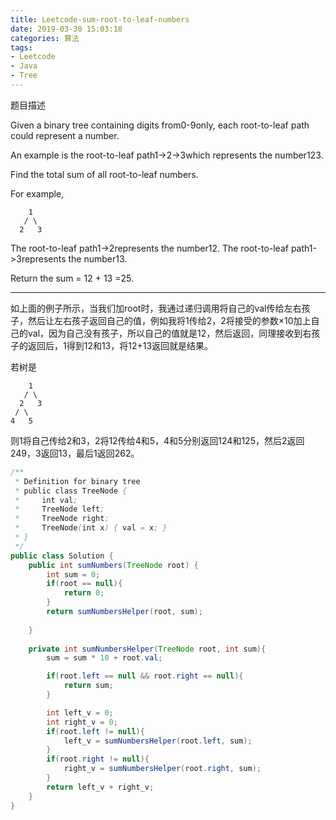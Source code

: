 ```yaml
---
title: Leetcode-sum-root-to-leaf-numbers
date: 2019-03-30 15:03:18
categories: 算法
tags:
- Leetcode
- Java
- Tree
---
```

题目描述

Given a binary tree containing digits from0-9only, each root-to-leaf path could represent a number.

An example is the root-to-leaf path1->2->3which represents the number123.

Find the total sum of all root-to-leaf numbers.

For example,

	    1
	   / \
	  2   3

The root-to-leaf path1->2represents the number12.
The root-to-leaf path1->3represents the number13.

Return the sum = 12 + 13 =25.
<!--more-->
---

如上面的例子所示，当我们加root时，我通过递归调用将自己的val传给左右孩子，然后让左右孩子返回自己的值，例如我将1传给2，2将接受的参数×10加上自己的val，因为自己没有孩子，所以自己的值就是12，然后返回，同理接收到右孩子的返回后，1得到12和13，将12+13返回就是结果。

若树是

	    1
	   / \
	  2   3
	 / \
	4   5

则1将自己传给2和3，2将12传给4和5，4和5分别返回124和125，然后2返回249，3返回13，最后1返回262。

```java
/**
 * Definition for binary tree
 * public class TreeNode {
 *     int val;
 *     TreeNode left;
 *     TreeNode right;
 *     TreeNode(int x) { val = x; }
 * }
 */
public class Solution {
    public int sumNumbers(TreeNode root) {
        int sum = 0;
        if(root == null){
            return 0;
        }
        return sumNumbersHelper(root, sum);
        
    }
    
    private int sumNumbersHelper(TreeNode root, int sum){
        sum = sum * 10 + root.val;

        if(root.left == null && root.right == null){
            return sum;
        }

        int left_v = 0;
        int right_v = 0;
        if(root.left != null){
            left_v = sumNumbersHelper(root.left, sum);
        }
        if(root.right != null){
            right_v = sumNumbersHelper(root.right, sum);
        }
        return left_v + right_v;
    }
}
```
